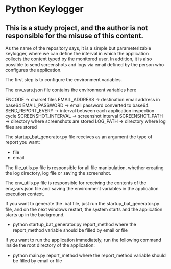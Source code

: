 # Python Keylogger

## This is a study project, and the author is not responsible for the misuse of this content.

As the name of the repository says, it is a simple but parameterizable keylogger, where we can define the interval in which the application collects the content typed by the monitored user.
In addition, it is also possible to send screenshots and logs via email defined by the person who configures the application.

The first step is to configure the environment variables.

The env_vars.json file contains the environment variables here 

ENCODE -> charset files
EMAIL_ADDRESS -> destination email address in base64
EMAIL_PASSWORD -> email password converted to base64
SEND_REPORT_EVERY -> interval between each application inspection cycle
SCREENSHOT_INTERVAL -> screenshot interval
SCREENSHOT_PATH -> directory where screenshots are stored
LOG_PATH -> directory where log files are stored

The startup_bat_generator.py file receives as an argument the type of report you want:
* file
* email

The file_utils.py file is responsible for all file manipulation, whether creating the log directory, log file or saving the screenshot.

The env_utils.py file is responsible for receiving the contents of the env_vars.json file and saving the environment variables in the application execution context.

If you want to generate the .bat file, just run the startup_bat_generator.py file, and on the next windows restart, the system starts and the application starts up in the background.
* python startup_bat_generator.py report_method
where the report_method variable should be filled by email or file

If you want to run the application immediately, run the following command inside the root directory of the application:
* python main.py report_method
where the report_method variable should be filled by email or file



